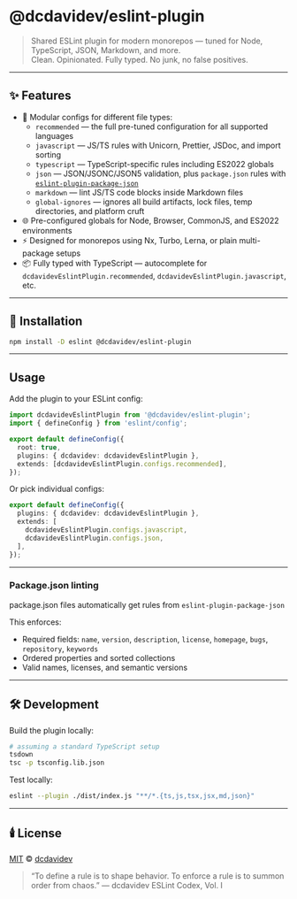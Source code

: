 # @dcdavidev/eslint-plugin

> Shared ESLint plugin for modern monorepos — tuned for Node, TypeScript, JSON, Markdown, and more.  
> Clean. Opinionated. Fully typed. No junk, no false positives.

---

## ✨ Features

- 🧩 Modular configs for different file types:
  - `recommended` — the full pre-tuned configuration for all supported languages
  - `javascript` — JS/TS rules with Unicorn, Prettier, JSDoc, and import sorting
  - `typescript` — TypeScript-specific rules including ES2022 globals
  - `json` — JSON/JSONC/JSON5 validation, plus `package.json` rules with [`eslint-plugin-package-json`](https://github.com/JoshuaKGoldberg/eslint-plugin-package-json)
  - `markdown` — lint JS/TS code blocks inside Markdown files
  - `global-ignores` — ignores all build artifacts, lock files, temp directories, and platform cruft
- 🌐 Pre-configured globals for Node, Browser, CommonJS, and ES2022 environments
- ⚡ Designed for monorepos using Nx, Turbo, Lerna, or plain multi-package setups
- 📦 Fully typed with TypeScript — autocomplete for `dcdavidevEslintPlugin.recommended`, `dcdavidevEslintPlugin.javascript`, etc.

---

## 🧭 Installation

```bash
npm install -D eslint @dcdavidev/eslint-plugin
```

---

## Usage

Add the plugin to your ESLint config:

```ts
import dcdavidevEslintPlugin from '@dcdavidev/eslint-plugin';
import { defineConfig } from 'eslint/config';

export default defineConfig({
  root: true,
  plugins: { dcdavidev: dcdavidevEslintPlugin },
  extends: [dcdavidevEslintPlugin.configs.recommended],
});
```

Or pick individual configs:

```ts
export default defineConfig({
  plugins: { dcdavidev: dcdavidevEslintPlugin },
  extends: [
    dcdavidevEslintPlugin.configs.javascript,
    dcdavidevEslintPlugin.configs.json,
  ],
});
```

---

### Package.json linting

package.json files automatically get rules from `eslint-plugin-package-json`

This enforces:

- Required fields: `name`, `version`, `description`, `license`, `homepage`, `bugs`, `repository`, `keywords`
- Ordered properties and sorted collections
- Valid names, licenses, and semantic versions

---

## 🛠️ Development

Build the plugin locally:

```bash
# assuming a standard TypeScript setup
tsdown
tsc -p tsconfig.lib.json
```

Test locally:

```bash
eslint --plugin ./dist/index.js "**/*.{ts,js,tsx,jsx,md,json}"
```

---

## 🕯️ License

[MIT](./LICENSE) © [dcdavidev](https://github.com/dcdavidev)

> “To define a rule is to shape behavior.
> To enforce a rule is to summon order from chaos.” — dcdavidev ESLint Codex, Vol. I

